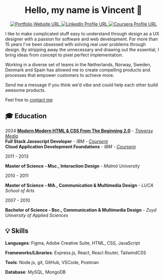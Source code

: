 <h1 align="center">Hello, my name is Vincent 👋 </h1> 

<p align="center">
  <a href="https://vince.media/">
    <img src="https://img.shields.io/badge/Portfolio-255E63?style=for-the-badge&logo=About.me&logoColor=white" alt="Portfolio Website URL">
  </a>
  <a href="https://www.linkedin.com/in/vince-media/">
    <img src="https://img.shields.io/badge/LinkedIn-0077B5?style=for-the-badge&logo=linkedin&logoColor=white" alt="LinkedIn Profile URL" />
  </a>
  <a href="https://www.coursera.org/learner/vincemedia">
    <img src="https://img.shields.io/badge/Coursera-0056D2?style=for-the-badge&logo=Coursera&logoColor=white" alt="Coursera Profile URL" />
  </a>
</p>

I like to make complicated stuff easy to understand through design as a UX designer with a passion for software and web development. For more than 15 years I've been obsessed with solving real user problems through design. By stripping away the unnecessary and drawing out the essential, I bring ideas from concept to pixel perfect implementation. 

Working in a diverse set of teams in the Netherlands, Norway, Sweden, Denmark and Spain has allowed me to create compelling products and processes that empower customers to achieve more.

Send me a message if you think we'd vibe and could help each other build awesome products. 

Feel free to [contact me](https://vince.media)

## 🎓 Education

2024
[**Modern Modern HTML & CSS From The Beginning 2.0**](https://www.traversymedia.com/modern-html-css-from-the-beginning)  - [*Traversy Media*](https://app.kajabi.com/certificates/0ebb91c9)  
**Full Stack Javascript Developer** - *IBM* - [*Coursera*](https://coursera.org/share/)  
**Cloud Application Development Foundations** - *IBM* - [*Coursera*](https://www.coursera.org/account/accomplishments/specialization/2VRH378HSFJF)  

2011 - 2013

**Master of Science - Msc., Interaction Design** - *Malmö University*  

2010 - 2011

**Master of Science - MA., Communication & Multimedia Design** - *LUCA School of Arts*  

2007 - 2010

**Bachelor of Science - Bsc., Communication & Multimedia Design** - *Zuyd University of Applied Sciences*  


## 💡 Skills

**Languages**: Figma, Adobe Creative Suite, HTML, CSS, JavaScript

**Frameworks/Libraries**: Express.js, React, React Router, TailwindCSS

**Tools**: Node.js, git, GitHub, VSCode, Postman

**Database**: MySQL, MongoDB

